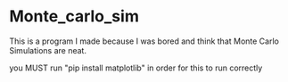 # Monte_carlo_sim

This is a program I made because I was bored and think that Monte Carlo Simulations are neat.

you MUST run "pip install matplotlib" in order for this to run correctly
